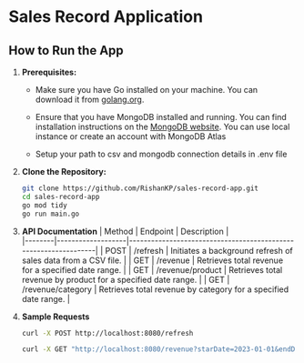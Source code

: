 # Sales Record Application

## How to Run the App

1. **Prerequisites:**
   - Make sure you have Go installed on your machine. You can download it from [golang.org](https://golang.org/dl/).
   - Ensure that you have MongoDB installed and running. You can find installation instructions on the [MongoDB website](https://www.mongodb.com/try/download/community). You can use local instance or create an account with MongoDB Atlas

   - Setup your path to csv and mongodb connection details in .env file

2. **Clone the Repository:**
   ```bash
   git clone https://github.com/RishanKP/sales-record-app.git
   cd sales-record-app
   go mod tidy
   go run main.go

3. **API Documentation**
| Method | Endpoint          | Description                                                     |  
|--------|-------------------|-----------------------------------------------------------------|
| POST   | /refresh          | Initiates a background refresh of sales data from a CSV file.   | 
| GET    | /revenue          | Retrieves total revenue for a specified date range.             | 
| GET    | /revenue/product  | Retrieves total revenue by product for a specified date range.  | 
| GET    | /revenue/category | Retrieves total revenue by category for a specified date range. | 

4. **Sample Requests**
    ```bash
    curl -X POST http://localhost:8080/refresh

    curl -X GET "http://localhost:8080/revenue?starDate=2023-01-01&endDate=2023-12-31"




